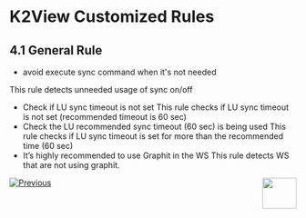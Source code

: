 # K2View Customized Rules



## 4.1	General Rule

- avoid execute sync command when it's not needed

  

This rule detects unneeded usage of sync on/off

-	Check if LU sync timeout is not set
This rule checks if LU sync timeout is not set (recommended timeout is 60 sec)
-	Check the LU recommended sync timeout (60 sec) is being used
This rule checks if LU sync timeout is set for more than the recommended time (60 sec)
-	It’s highly recommended to use Graphit in the WS
This rule detects WS that are not using graphit.



[![Previous](/articles/images/Previous.png)](/articles/COE/SonarQube/03_Operation/02_Review.md)[<img align="right" width="60" height="54" src="/articles/images/Next.png">](/articles/COE/SonarQube/04_Customized_Rules/02_Java_Coding.md)

